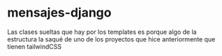 # mensajes-django
Las clases sueltas que hay por los templates es porque algo de la estructura la saqué de uno de los proyectos que hice anteriormente que tienen tailwindCSS
